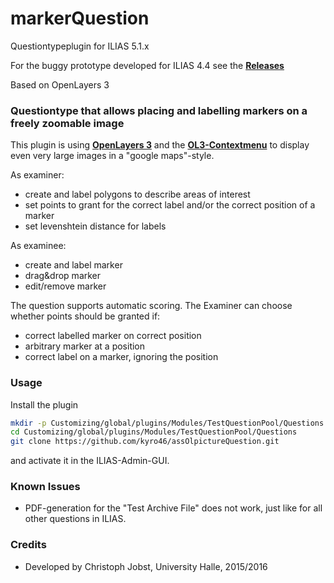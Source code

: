 # markerQuestion

Questiontypeplugin for ILIAS 5.1.x

For the buggy prototype developed for ILIAS 4.4 see the [**Releases**](https://github.com/kyro46/assOlpictureQuestion/releases)

Based on OpenLayers 3

### Questiontype that allows placing and labelling markers on a freely zoomable image ###

This plugin is using [**OpenLayers 3**](http://openlayers.org) and the [**OL3-Contextmenu**](https://github.com/jonataswalker/ol3-contextmenu) to display even very large images in a "google maps"-style.

As examiner:
* create and label polygons to describe areas of interest
* set points to grant for the correct label and/or the correct position of a marker
* set levenshtein distance for labels

As examinee:
* create and label marker
* drag&drop marker
* edit/remove marker

The question supports automatic scoring. The Examiner can choose whether points should be granted if:
* correct labelled marker on correct position
* arbitrary marker at a position
* correct label on a marker, ignoring the position


### Usage ###

Install the plugin

```bash
mkdir -p Customizing/global/plugins/Modules/TestQuestionPool/Questions  
cd Customizing/global/plugins/Modules/TestQuestionPool/Questions
git clone https://github.com/kyro46/assOlpictureQuestion.git
```
and activate it in the ILIAS-Admin-GUI.  

### Known Issues ###

* PDF-generation for the "Test Archive File" does not work, just like for all other questions in ILIAS.

### Credits ###
* Developed by Christoph Jobst, University Halle, 2015/2016

